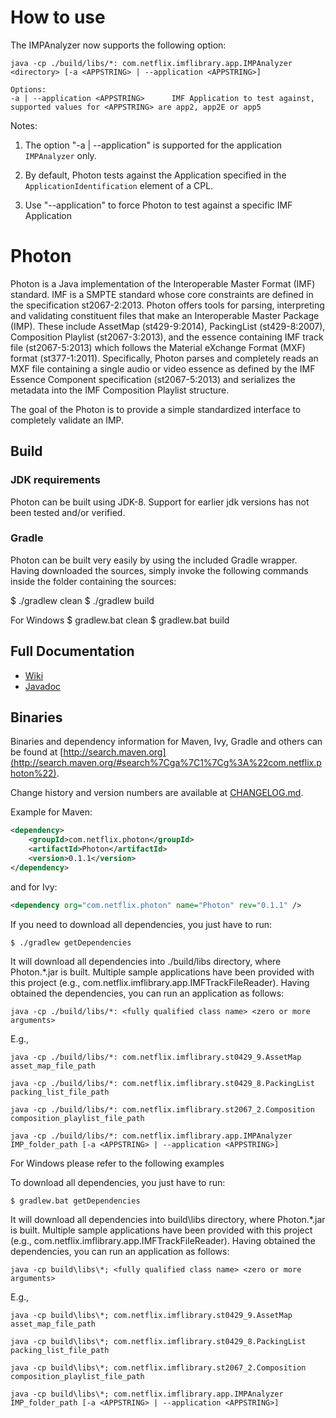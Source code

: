 
# How to use
The IMPAnalyzer now supports the following option:
```
java -cp ./build/libs/*: com.netflix.imflibrary.app.IMPAnalyzer <directory> [-a <APPSTRING> | --application <APPSTRING>]
```
```
Options:
-a | --application <APPSTRING>      IMF Application to test against, supported values for <APPSTRING> are app2, app2E or app5
```

Notes:
1. The option "-a | --application" is supported for the application ```IMPAnalyzer``` only.

2. By default, Photon tests against the Application specified in the ```ApplicationIdentification``` element of a CPL.

3. Use "--application" to force Photon to test against a specific IMF Application

# Photon

Photon is a Java implementation of the Interoperable Master Format (IMF) standard. IMF is a SMPTE standard whose core constraints are defined in the specification st2067-2:2013. Photon offers tools for parsing, interpreting and validating constituent files that make an Interoperable Master Package (IMP). These include AssetMap (st429-9:2014), PackingList (st429-8:2007), Composition Playlist (st2067-3:2013), and the essence containing IMF track file (st2067-5:2013) which follows the Material eXchange Format (MXF) format (st377-1:2011). Specifically, Photon parses and completely reads an MXF file containing a single audio or video essence as defined by the IMF Essence Component specification (st2067-5:2013) and serializes the metadata into the IMF Composition Playlist structure.

The goal of the Photon is to provide a simple standardized interface to completely validate an IMP.

## Build

### JDK requirements

Photon can be built using JDK-8. Support for earlier jdk versions has not been tested and/or verified.

### Gradle
Photon can be built very easily by using the included Gradle wrapper. Having downloaded the sources, simply invoke the following commands inside the folder containing the sources:

$ ./gradlew clean
$ ./gradlew build

For Windows
$ gradlew.bat clean
$ gradlew.bat build

## Full Documentation

- [Wiki](https://github.com/Netflix/photon/wiki)
- [Javadoc](http://netflix.github.io/photon/)

## Binaries
Binaries and dependency information for Maven, Ivy, Gradle and others can be found at [http://search.maven.org](http://search.maven.org/#search%7Cga%7C1%7Cg%3A%22com.netflix.photon%22).

Change history and version numbers are available at [CHANGELOG.md](https://github.com/Netflix/photon/blob/master/CHANGELOG.md).

Example for Maven:

```xml
<dependency>
    <groupId>com.netflix.photon</groupId>
    <artifactId>Photon</artifactId>
    <version>0.1.1</version>
</dependency>
```
and for Ivy:

```xml
<dependency org="com.netflix.photon" name="Photon" rev="0.1.1" />
```

If you need to download all dependencies, you just have to run:

```
$ ./gradlew getDependencies
```

It will download all dependencies into ./build/libs directory, where Photon.*.jar is built. Multiple sample applications have been provided with this project (e.g., com.netflix.imflibrary.app.IMFTrackFileReader). Having obtained the dependencies, you can run an application as follows:

```
java -cp ./build/libs/*: <fully qualified class name> <zero or more arguments>
```
E.g.,
```
java -cp ./build/libs/*: com.netflix.imflibrary.st0429_9.AssetMap asset_map_file_path
```
```
java -cp ./build/libs/*: com.netflix.imflibrary.st0429_8.PackingList packing_list_file_path
```
```
java -cp ./build/libs/*: com.netflix.imflibrary.st2067_2.Composition composition_playlist_file_path
```
```
java -cp ./build/libs/*: com.netflix.imflibrary.app.IMPAnalyzer IMP_folder_path [-a <APPSTRING> | --application <APPSTRING>]
```

For Windows please refer to the following examples

To download all dependencies, you just have to run:

```
$ gradlew.bat getDependencies
```

It will download all dependencies into build\libs directory, where Photon.*.jar is built. Multiple sample applications have been provided with this project (e.g., com.netflix.imflibrary.app.IMFTrackFileReader). Having obtained the dependencies, you can run an application as follows:

```
java -cp build\libs\*; <fully qualified class name> <zero or more arguments>
```
E.g.,
```
java -cp build\libs\*; com.netflix.imflibrary.st0429_9.AssetMap asset_map_file_path
```
```
java -cp build\libs\*; com.netflix.imflibrary.st0429_8.PackingList packing_list_file_path
```
```
java -cp build\libs\*; com.netflix.imflibrary.st2067_2.Composition composition_playlist_file_path
```
```
java -cp build\libs\*; com.netflix.imflibrary.app.IMPAnalyzer IMP_folder_path [-a <APPSTRING> | --application <APPSTRING>]
```
